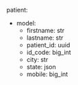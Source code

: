patient:
- model:
    - firstname: str
    - lastname: str
    - patient_id: uuid
    - id_code: big_int
    - city: str
    - state: json
    - mobile: big_int
    
